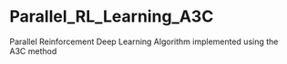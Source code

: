 # Parallel_RL_Learning_A3C
Parallel Reinforcement Deep Learning Algorithm implemented using the A3C method
